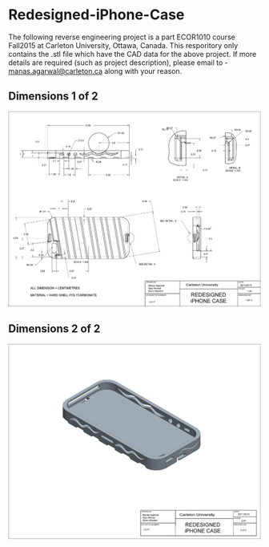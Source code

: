 # Redesigned-iPhone-Case

The following reverse engineering project is a part ECOR1010 course Fall2015 at Carleton University, Ottawa, Canada. 
This resporitory only contains the .stl file which have the CAD data for the above project.
If more details are required (such as project description), please email to - manas.agarwal@carleton.ca along with your reason. 

## Dimensions 1 of 2
![Dimensions-1](Dimension_1.jpg)

## Dimensions 2 of 2
![Dimensions-2](Dimension_2.jpg)
